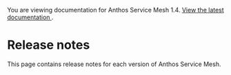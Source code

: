 You are viewing documentation for Anthos Service Mesh 1.4. [ View the latest
documentation ](/service-mesh/docs) .

#  Release notes

This page contains release notes for each version of Anthos Service Mesh.

